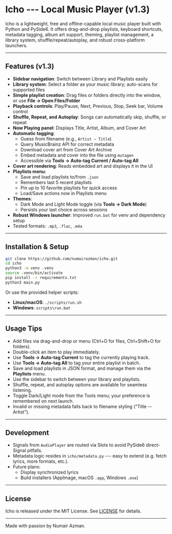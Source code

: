 # Icho --- Local Music Player (v1.3)

Icho is a lightweight, free and offline-capable local music player built
with Python and PySide6. It offers drag-and-drop playlists, keyboard
shortcuts, metadata tagging, album art support, theming, playlist management,
a library system, shuffle/repeat/autoplay, and robust cross-platform launchers.

---

## Features (v1.3)

- **Sidebar navigation**: Switch between Library and Playlists easily
- **Library system**: Select a folder as your music library; auto-scans for supported files
- **Simple playlist creation**: Drag files or folders directly into
  the window, or use **File → Open Files/Folder**
- **Playback controls**: Play/Pause, Next, Previous, Stop, Seek bar,
  Volume control
- **Shuffle, Repeat, and Autoplay**: Songs can automatically skip, shuffle, or repeat
- **Now Playing panel**: Displays Title, Artist, Album, and Cover Art
- **Automatic tagging**:
  - Guess from filename (e.g., `Artist – Title`)
  - Query MusicBrainz API for correct metadata
  - Download cover art from Cover Art Archive
  - Embed metadata and cover into the file using `mutagen`
  - Accessible via **Tools → Auto-tag Current / Auto-tag All**
- **Cover art rendering**: Reads embedded art and displays it in the
  UI
- **Playlists menu**:
  - Save and load playlists to/from `.json`
  - Remembers last 5 recent playlists
  - Pin up to 10 favorite playlists for quick access
  - Load/Save actions now in Playlists menu
- **Themes**:
  - Dark Mode and Light Mode toggle (via **Tools → Dark Mode**)
  - Persists your last choice across sessions
- **Robust Windows launcher**: Improved `run.bat` for venv and dependency setup
- Tested formats: `.mp3`, `.flac`, `.m4a`

---

## Installation & Setup

```bash
git clone https://github.com/numairazman/icho.git
cd icho
python3 -m venv .venv
source .venv/bin/activate
pip install -r requirements.txt
python3 main.py
```

Or use the provided helper scripts:

- **Linux/macOS**: `./scripts/run.sh`
- **Windows**: `scripts\run.bat`

---

## Usage Tips

- Add files via drag-and-drop or menu (Ctrl+O for files, Ctrl+Shift+O
  for folders).
- Double-click an item to play immediately.
- Use **Tools → Auto-tag Current** to tag the currently playing track.
- Use **Tools → Auto-tag All** to tag your entire playlist in batch.
- Save and load playlists in JSON format, and manage them via the **Playlists** menu.
- Use the sidebar to switch between your library and playlists.
- Shuffle, repeat, and autoplay options are available for seamless listening.
- Toggle Dark/Light mode from the Tools menu; your preference is remembered on next launch.
- Invalid or missing metadata falls back to filename styling ("Title -- Artist").

---

## Development

- Signals from `AudioPlayer` are routed via Slots to avoid PySide6
  direct-Signal pitfalls.
- Metadata logic resides in `icho/metadata.py` --- easy to extend
  (e.g. fetch lyrics, more formats, etc.).
- Future plans:
  - Display synchronized lyrics
  - Build installers (AppImage, macOS `.app`, Windows `.exe`)

---

## License

Icho is released under the MIT License. See [LICENSE](LICENSE) for
details.

---

Made with passion by Numair Azman.
